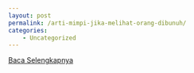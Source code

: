 ```yaml
---
layout: post
permalink: /arti-mimpi-jika-melihat-orang-dibunuh/
categories:
    - Uncategorized
---
```


[Baca Selengkapnya](/06)